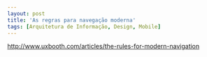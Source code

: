 ```yaml
---
layout: post
title: 'As regras para navegação moderna'
tags: [Arquitetura de Informação, Design, Mobile]
---
```


<http://www.uxbooth.com/articles/the-rules-for-modern-navigation>
